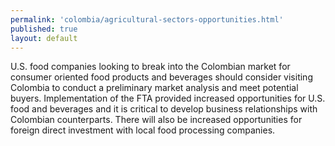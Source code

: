 ```yaml
--- 
permalink: 'colombia/agricultural-sectors-opportunities.html' 
published: true 
layout: default
---
```

<div id="agricultural-sectors-opportunities">
U.S. food companies looking to break into the Colombian market for consumer oriented food products and beverages should consider visiting Colombia to conduct a preliminary market analysis and meet potential buyers. Implementation of the FTA provided increased opportunities for U.S. food and beverages and it is critical to develop business relationships with Colombian counterparts. There will also be increased opportunities for foreign direct investment with local food processing companies.
</div>
